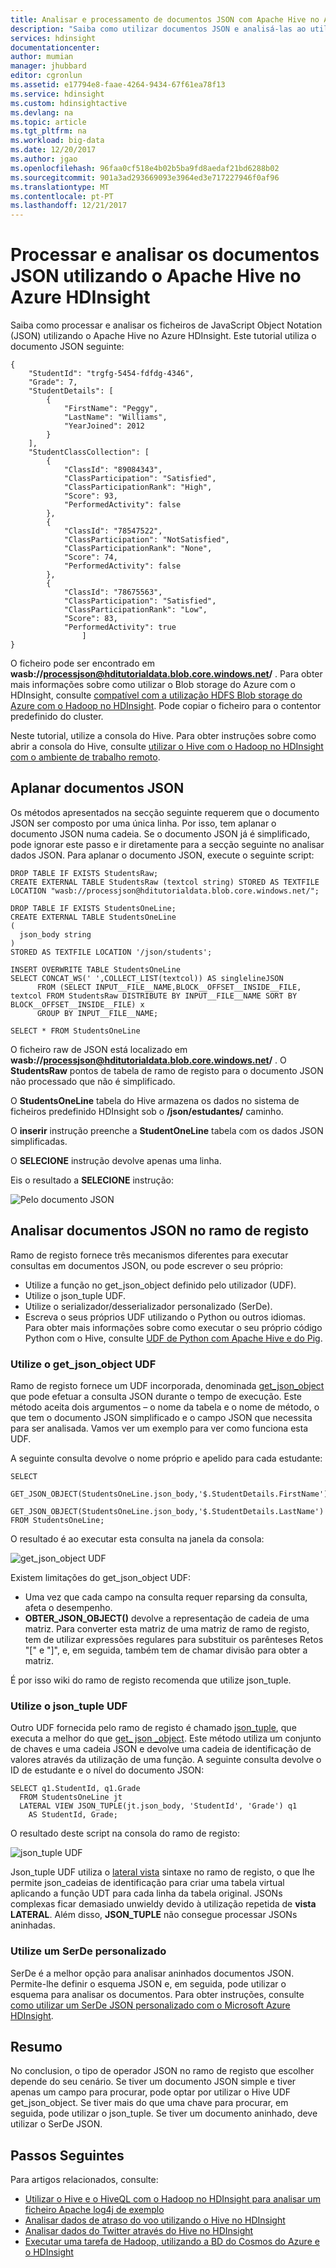```yaml
---
title: Analisar e processamento de documentos JSON com Apache Hive no Azure HDInsight | Microsoft Docs
description: "Saiba como utilizar documentos JSON e analisá-las ao utilizar o apache Hive no Azure HDInsight"
services: hdinsight
documentationcenter: 
author: mumian
manager: jhubbard
editor: cgronlun
ms.assetid: e17794e8-faae-4264-9434-67f61ea78f13
ms.service: hdinsight
ms.custom: hdinsightactive
ms.devlang: na
ms.topic: article
ms.tgt_pltfrm: na
ms.workload: big-data
ms.date: 12/20/2017
ms.author: jgao
ms.openlocfilehash: 96faa0cf518e4b02b5ba9fd8aedaf21bd6288b02
ms.sourcegitcommit: 901a3ad293669093e3964ed3e717227946f0af96
ms.translationtype: MT
ms.contentlocale: pt-PT
ms.lasthandoff: 12/21/2017
---
```

# <a name="process-and-analyze-json-documents-by-using-apache-hive-in-azure-hdinsight"></a>Processar e analisar os documentos JSON utilizando o Apache Hive no Azure HDInsight

Saiba como processar e analisar os ficheiros de JavaScript Object Notation (JSON) utilizando o Apache Hive no Azure HDInsight. Este tutorial utiliza o documento JSON seguinte:

    {
        "StudentId": "trgfg-5454-fdfdg-4346",
        "Grade": 7,
        "StudentDetails": [
            {
                "FirstName": "Peggy",
                "LastName": "Williams",
                "YearJoined": 2012
            }
        ],
        "StudentClassCollection": [
            {
                "ClassId": "89084343",
                "ClassParticipation": "Satisfied",
                "ClassParticipationRank": "High",
                "Score": 93,
                "PerformedActivity": false
            },
            {
                "ClassId": "78547522",
                "ClassParticipation": "NotSatisfied",
                "ClassParticipationRank": "None",
                "Score": 74,
                "PerformedActivity": false
            },
            {
                "ClassId": "78675563",
                "ClassParticipation": "Satisfied",
                "ClassParticipationRank": "Low",
                "Score": 83,
                "PerformedActivity": true
                    ]
    }

O ficheiro pode ser encontrado em  **wasb://processjson@hditutorialdata.blob.core.windows.net/** . Para obter mais informações sobre como utilizar o Blob storage do Azure com o HDInsight, consulte [compatível com a utilização HDFS Blob storage do Azure com o Hadoop no HDInsight](../hdinsight-hadoop-use-blob-storage.md). Pode copiar o ficheiro para o contentor predefinido do cluster.

Neste tutorial, utilize a consola do Hive. Para obter instruções sobre como abrir a consola do Hive, consulte [utilizar o Hive com o Hadoop no HDInsight com o ambiente de trabalho remoto](apache-hadoop-use-hive-remote-desktop.md).

## <a name="flatten-json-documents"></a>Aplanar documentos JSON
Os métodos apresentados na secção seguinte requerem que o documento JSON ser composto por uma única linha. Por isso, tem aplanar o documento JSON numa cadeia. Se o documento JSON já é simplificado, pode ignorar este passo e ir diretamente para a secção seguinte no analisar dados JSON. Para aplanar o documento JSON, execute o seguinte script:

    DROP TABLE IF EXISTS StudentsRaw;
    CREATE EXTERNAL TABLE StudentsRaw (textcol string) STORED AS TEXTFILE LOCATION "wasb://processjson@hditutorialdata.blob.core.windows.net/";

    DROP TABLE IF EXISTS StudentsOneLine;
    CREATE EXTERNAL TABLE StudentsOneLine
    (
      json_body string
    )
    STORED AS TEXTFILE LOCATION '/json/students';

    INSERT OVERWRITE TABLE StudentsOneLine
    SELECT CONCAT_WS(' ',COLLECT_LIST(textcol)) AS singlelineJSON
          FROM (SELECT INPUT__FILE__NAME,BLOCK__OFFSET__INSIDE__FILE, textcol FROM StudentsRaw DISTRIBUTE BY INPUT__FILE__NAME SORT BY BLOCK__OFFSET__INSIDE__FILE) x
          GROUP BY INPUT__FILE__NAME;

    SELECT * FROM StudentsOneLine

O ficheiro raw de JSON está localizado em  **wasb://processjson@hditutorialdata.blob.core.windows.net/** . O **StudentsRaw** pontos de tabela de ramo de registo para o documento JSON não processado que não é simplificado.

O **StudentsOneLine** tabela do Hive armazena os dados no sistema de ficheiros predefinido HDInsight sob o **/json/estudantes/** caminho.

O **inserir** instrução preenche a **StudentOneLine** tabela com os dados JSON simplificadas.

O **SELECIONE** instrução devolve apenas uma linha.

Eis o resultado a **SELECIONE** instrução:

![Pelo documento JSON][image-hdi-hivejson-flatten]

## <a name="analyze-json-documents-in-hive"></a>Analisar documentos JSON no ramo de registo
Ramo de registo fornece três mecanismos diferentes para executar consultas em documentos JSON, ou pode escrever o seu próprio:

* Utilize a função no get_json_object definido pelo utilizador (UDF).
* Utilize o json_tuple UDF.
* Utilize o serializador/desserializador personalizado (SerDe).
* Escreva o seus próprios UDF utilizando o Python ou outros idiomas. Para obter mais informações sobre como executar o seu próprio código Python com o Hive, consulte [UDF de Python com Apache Hive e do Pig][hdinsight-python].

### <a name="use-the-getjsonobject-udf"></a>Utilize o get_json_object UDF
Ramo de registo fornece um UDF incorporada, denominada [get_json_object](https://cwiki.apache.org/confluence/display/Hive/LanguageManual+UDF#LanguageManualUDF-get_json_object) que pode efetuar a consulta JSON durante o tempo de execução. Este método aceita dois argumentos – o nome da tabela e o nome de método, o que tem o documento JSON simplificado e o campo JSON que necessita para ser analisada. Vamos ver um exemplo para ver como funciona esta UDF.

A seguinte consulta devolve o nome próprio e apelido para cada estudante:

    SELECT
      GET_JSON_OBJECT(StudentsOneLine.json_body,'$.StudentDetails.FirstName'),
      GET_JSON_OBJECT(StudentsOneLine.json_body,'$.StudentDetails.LastName')
    FROM StudentsOneLine;

O resultado é ao executar esta consulta na janela da consola:

![get_json_object UDF][image-hdi-hivejson-getjsonobject]

Existem limitações do get_json_object UDF:

* Uma vez que cada campo na consulta requer reparsing da consulta, afeta o desempenho.
* **OBTER\_JSON_OBJECT()** devolve a representação de cadeia de uma matriz. Para converter esta matriz de uma matriz de ramo de registo, tem de utilizar expressões regulares para substituir os parênteses Retos "[" e "]", e, em seguida, também tem de chamar divisão para obter a matriz.

É por isso wiki do ramo de registo recomenda que utilize json_tuple.  

### <a name="use-the-jsontuple-udf"></a>Utilize o json_tuple UDF
Outro UDF fornecida pelo ramo de registo é chamado [json_tuple](https://cwiki.apache.org/confluence/display/Hive/LanguageManual+UDF#LanguageManualUDF-json_tuple), que executa a melhor do que [get_ json _object](https://cwiki.apache.org/confluence/display/Hive/LanguageManual+UDF#LanguageManualUDF-get_json_object). Este método utiliza um conjunto de chaves e uma cadeia JSON e devolve uma cadeia de identificação de valores através da utilização de uma função. A seguinte consulta devolve o ID de estudante e o nível do documento JSON:

    SELECT q1.StudentId, q1.Grade
      FROM StudentsOneLine jt
      LATERAL VIEW JSON_TUPLE(jt.json_body, 'StudentId', 'Grade') q1
        AS StudentId, Grade;

O resultado deste script na consola do ramo de registo:

![json_tuple UDF][image-hdi-hivejson-jsontuple]

Json_tuple UDF utiliza o [lateral vista](https://cwiki.apache.org/confluence/display/Hive/LanguageManual+LateralView) sintaxe no ramo de registo, o que lhe permite json\_cadeias de identificação para criar uma tabela virtual aplicando a função UDT para cada linha da tabela original. JSONs complexas ficar demasiado unwieldy devido à utilização repetida de **vista LATERAL**. Além disso, **JSON_TUPLE** não consegue processar JSONs aninhadas.

### <a name="use-a-custom-serde"></a>Utilize um SerDe personalizado
SerDe é a melhor opção para analisar aninhados documentos JSON. Permite-lhe definir o esquema JSON e, em seguida, pode utilizar o esquema para analisar os documentos. Para obter instruções, consulte [como utilizar um SerDe JSON personalizado com o Microsoft Azure HDInsight](https://blogs.msdn.microsoft.com/bigdatasupport/2014/06/18/how-to-use-a-custom-json-serde-with-microsoft-azure-hdinsight/).

## <a name="summary"></a>Resumo
No conclusion, o tipo de operador JSON no ramo de registo que escolher depende do seu cenário. Se tiver um documento JSON simple e tiver apenas um campo para procurar, pode optar por utilizar o Hive UDF get_json_object. Se tiver mais do que uma chave para procurar, em seguida, pode utilizar o json_tuple. Se tiver um documento aninhado, deve utilizar o SerDe JSON.

## <a name="next-steps"></a>Passos Seguintes

Para artigos relacionados, consulte:

* [Utilizar o Hive e o HiveQL com o Hadoop no HDInsight para analisar um ficheiro Apache log4j de exemplo](../hdinsight-use-hive.md)
* [Analisar dados de atraso do voo utilizando o Hive no HDInsight](../hdinsight-analyze-flight-delay-data.md)
* [Analisar dados do Twitter através do Hive no HDInsight](../hdinsight-analyze-twitter-data.md)
* [Executar uma tarefa de Hadoop, utilizando a BD do Cosmos do Azure e o HDInsight](../../cosmos-db/run-hadoop-with-hdinsight.md)

[hdinsight-python]:python-udf-hdinsight.md

[image-hdi-hivejson-flatten]: ./media/using-json-in-hive/flatten.png
[image-hdi-hivejson-getjsonobject]: ./media/using-json-in-hive/getjsonobject.png
[image-hdi-hivejson-jsontuple]: ./media/using-json-in-hive/jsontuple.png
[image-hdi-hivejson-jdk]: ./media/hdinsight-using-json-in-hive/jdk.png
[image-hdi-hivejson-maven]: ./media/hdinsight-using-json-in-hive/maven.png
[image-hdi-hivejson-serde]: ./media/hdinsight-using-json-in-hive/serde.png
[image-hdi-hivejson-addjar]: ./media/hdinsight-using-json-in-hive/addjar.png
[image-hdi-hivejson-serde_query1]: ./media/hdinsight-using-json-in-hive/serde_query1.png
[image-hdi-hivejson-serde_query2]: ./media/hdinsight-using-json-in-hive/serde_query2.png
[image-hdi-hivejson-serde_query3]: ./media/hdinsight-using-json-in-hive/serde_query3.png
[image-hdi-hivejson-serde_result]: ./media/hdinsight-using-json-in-hive/serde_result.png

